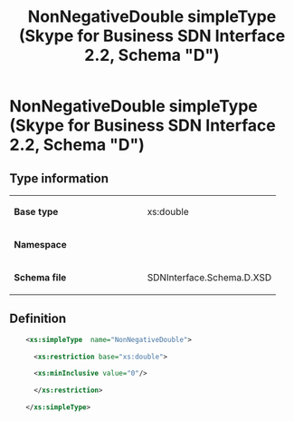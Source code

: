 ﻿---
title: NonNegativeDouble simpleType (Skype for Business SDN Interface 2.2, Schema "D")
TOCTitle: NonNegativeDouble simpleType
ms:assetid: 2064bd04-273e-df5d-c7b7-9f55c1c62a41
ms:mtpsurl: https://msdn.microsoft.com/en-us/library/Mt171049(v=office.16)
ms:contentKeyID: 65855623
ms.date: 08/24/2015
mtps_version: v=office.16
dev_langs:
- xml
---

# NonNegativeDouble simpleType (Skype for Business SDN Interface 2.2, Schema \"D\")


## Type information

<table>
<colgroup>
<col style="width: 50%" />
<col style="width: 50%" />
</colgroup>
<tbody>
<tr class="odd">
<td><p><strong>Base type</strong></p></td>
<td><p>xs:double</p></td>
</tr>
<tr class="even">
<td><p><strong>Namespace</strong></p></td>
<td><p></p></td>
</tr>
<tr class="odd">
<td><p><strong>Schema file</strong></p></td>
<td><p>SDNInterface.Schema.D.XSD</p></td>
</tr>
</tbody>
</table>


## Definition

``` xml
    <xs:simpleType  name="NonNegativeDouble">
    
      <xs:restriction base="xs:double">
    
      <xs:minInclusive value="0"/>
    
      </xs:restriction>
      
    </xs:simpleType>
  
```

